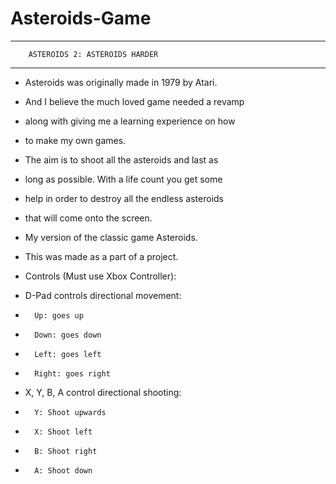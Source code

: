 # Asteroids-Game

---------------------------------------------------------------
		ASTEROIDS 2: ASTEROIDS HARDER		                          
---------------------------------------------------------------
-	Asteroids was originally made in 1979 by Atari.	            
-	And I believe the much loved game needed a revamp           
-	along with giving me a learning experience on how           
-	to make my own games.	

-	The aim is to shoot all the asteroids and last as           
-	long as possible. With a life count you get some            
-	help in order to destroy all the endless asteroids          
-	that will come onto the screen.  

- My version of the classic game Asteroids.                   
- This was made as a part of a project.  

- Controls (Must use Xbox Controller):			                 
-	D-Pad controls directional movement:                        
-		Up: goes up				                                        
-		Down: goes down				                                    
-		Left: goes left				                                    
-		Right: goes right	

-	X, Y, B, A control directional shooting:            	      
-		Y: Shoot upwards			                                    
-		X: Shoot left				                                      
-		B: Shoot right				                                    
-		A: Shoot down				                                      
